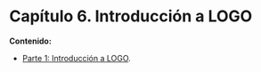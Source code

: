 # Capítulo 6. Introducción a LOGO


**Contenido:**

* [Parte 1: Introducción a LOGO](6.01.-Introducción-a-LOGO.md).

